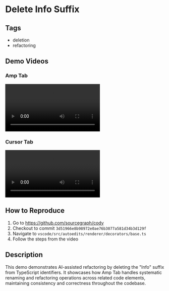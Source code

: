 # Delete Info Suffix

## Tags
- deletion
- refactoring

## Demo Videos

### Amp Tab
![Amp Tab Demo](amp_tab.mp4)

### Cursor Tab
![Cursor Tab Demo](cursor_tab.mp4)

## How to Reproduce

1. Go to https://github.com/sourcegraph/cody
2. Checkout to commit `3d51966e8b98972e0ae76b3077a581d34b3d129f`
3. Navigate to `vscode/src/autoedits/renderer/decorators/base.ts`
4. Follow the steps from the video

## Description

This demo demonstrates AI-assisted refactoring by deleting the "Info" suffix from TypeScript identifiers. It showcases how Amp Tab handles systematic renaming and refactoring operations across related code elements, maintaining consistency and correctness throughout the codebase.

